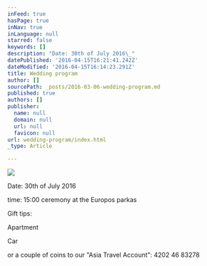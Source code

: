 ```yaml
---
inFeed: true
hasPage: true
inNav: true
inLanguage: null
starred: false
keywords: []
description: "Date: 30th of July 2016\_"
datePublished: '2016-04-15T16:21:41.242Z'
dateModified: '2016-04-15T16:14:23.291Z'
title: Wedding program
author: []
sourcePath: _posts/2016-03-06-wedding-program.md
published: true
authors: []
publisher:
  name: null
  domain: null
  url: null
  favicon: null
url: wedding-program/index.html
_type: Article

---
```

![](https://the-grid-user-content.s3-us-west-2.amazonaws.com/56dfaa45-8545-40b3-bf5c-2b682d122b51.jpg)

Date: 30th of July 2016 

time: 15:00 ceremony at the Europos parkas

Gift tips:

Apartment

Car

or a couple of coins to our "Asia Travel Account": 4202 46 83278